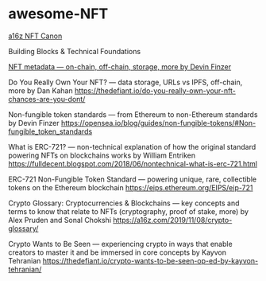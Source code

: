 # awesome-NFT

[a16z NFT Canon](https://a16z.com/2021/04/02/nfts-readings-resources/)

Building Blocks & Technical Foundations

[NFT metadata — on-chain, off-chain, storage, more
by Devin Finzer](https://opensea.io/blog/guides/non-fungible-tokens/#Non-fungible_token_metadata )

Do You Really Own Your NFT? — data storage, URLs vs IPFS, off-chain, more
by Dan Kahan
https://thedefiant.io/do-you-really-own-your-nft-chances-are-you-dont/ 

Non-fungible token standards — from Ethereum to non-Ethereum standards
by Devin Finzer
https://opensea.io/blog/guides/non-fungible-tokens/#Non-fungible_token_standards 

What is ERC-721? — non-technical explanation of how the original standard powering NFTs on blockchains works
by William Entriken
https://fulldecent.blogspot.com/2018/06/nontechnical-what-is-erc-721.html 

ERC-721 Non-Fungible Token Standard — powering unique, rare, collectible tokens on the Ethereum blockchain
https://eips.ethereum.org/EIPS/eip-721 

Crypto Glossary: Cryptocurrencies & Blockchains — key concepts and terms to know that relate to NFTs (cryptography, proof of stake, more)
by Alex Pruden and Sonal Chokshi
https://a16z.com/2019/11/08/crypto-glossary/ 

Crypto Wants to Be Seen — experiencing crypto in ways that enable creators to master it and be immersed in core concepts
by Kayvon Tehranian
https://thedefiant.io/crypto-wants-to-be-seen-op-ed-by-kayvon-tehranian/ 
